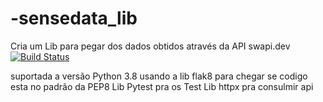 # -sensedata_lib
Cria um Lib para  pegar  dos dados obtidos através da API swapi.dev
[![Build Status](https://travis-ci.org/CharlesTenorio/sensedata_lib.svg?branch=main)](https://travis-ci.org/CharlesTenorio/sensedata_lib)

suportada a versão Python 3.8
usando a lib flak8 para chegar se codigo esta no padrão da PEP8
Lib Pytest pra os Test
Lib httpx pra consulmir api